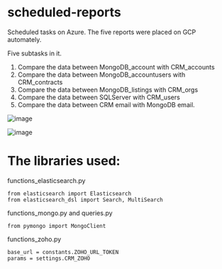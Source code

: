 # scheduled-reports
Scheduled tasks on Azure. The five reports were placed on GCP automately. 

Five subtasks in it.    
1. Compare the data between MongoDB_account with CRM_accounts
2. Compare the data between MongoDB_accountusers with CRM_contracts
3. Compare the data between MongoDB_listings with CRM_orgs
4. Compare the data between SQLServer with CRM_users
5. Compare the data between CRM email with MongoDB email.



![image](https://user-images.githubusercontent.com/75282285/184558838-04f7ac5f-0f40-4930-a9e9-7b1f1b8fc65a.png)



![image](https://user-images.githubusercontent.com/75282285/184558852-d041f219-a69d-4096-8c85-b69b7cfc4a62.png)

# The libraries used:
functions_elasticsearch.py
~~~
from elasticsearch import Elasticsearch
from elasticsearch_dsl import Search, MultiSearch
~~~

functions_mongo.py and queries.py
~~~
from pymongo import MongoClient
~~~

functions_zoho.py
~~~
base_url = constants.ZOHO_URL_TOKEN
params = settings.CRM_ZOHO
~~~
